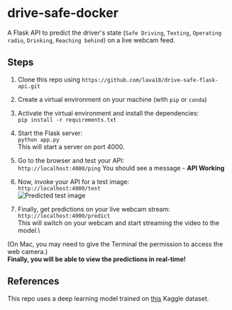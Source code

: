 # drive-safe-docker
A Flask API to predict the driver's state (`Safe Driving`, `Texting`, `Operating radio`, `Drinking`, `Reaching behind`) on a live webcam feed. 

## Steps
1. Clone this repo using `https://github.com/lava18/drive-safe-flask-api.git`

2. Create a virtual environment on your machine (with `pip` or `conda`)

3. Activate the virtual environment and install the dependencies: \
`pip install -r requirements.txt`

4. Start the Flask server: \
 `python app.py`\
This will start a server on port 4000.

5. Go to the browser and test your API: \
`http://localhost:4000/ping`
You should see a message - **API Working**

6. Now, invoke your API for a test image:\
`http://localhost:4000/test`\
![Predicted test image](https://drive.google.com/file/d/10wcY66yTk46w64EfyMYj5Ne_eq1dA4Nr/view?usp=sharing)

7. Finally, get predictions on your live webcam stream: \
`http://localhost:4000/predict` \
This will switch on your webcam and start streaming the video to the model.\

(On Mac, you may need to give the Terminal the permission to access the web camera.)\
**Finally, you will be able to view the predictions in real-time!**

## References
This repo uses a deep learning model trained on [this](https://www.kaggle.com/c/state-farm-distracted-driver-detection/data) Kaggle dataset. 
